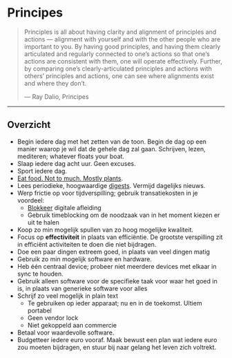 # Principes

> Principles is all about having clarity and alignment of principles and actions — alignment with yourself and with the other people who are important to you. By having good principles, and having them clearly articulated and regularly connected to one’s actions so that one’s actions are consistent with them, one will operate effectively. Further, by comparing one’s clearly-articulated principles and actions with others’ principles and actions, one can see where alignments exist and where they don’t. 
>
>  —   Ray Dalio, Principes

---

## Overzicht 
- Begin iedere dag met het zetten van de toon. Begin de dag op een manier waarop je wil dat de gehele dag zal gaan. Schrijven, lezen, mediteren; whatever floats your boat.
- Slaap iedere dag acht uur. Geen excuses.
- Sport iedere dag.
- [Eat food. Not to much. Mostly plants](https://hownottodie.com/). 
- Lees periodieke, hoogwaardige [digests](https://economist.com). Vermijd dagelijks nieuws.
- Werp frictie op voor tijdverspilling; gebruik transatiekosten in je voordeel:
    - [Blokkeer](https://nextdns.io) digitale afleiding
    - Gebruik timeblocking om de noodzaak van in het moment kiezen er uit te halen
- Koop zo min mogelijk spullen van zo hoog mogelijke kwaliteit. 
- Focus op **effectiviteit** in plaats van efficiëntie. De grootste verspilling zit in efficiënt activiteiten te doen die niet bijdragen.
- Doe een paar dingen extreem goed, in plaats van veel dingen matig 
- Gebruik zo min mogelijk software en hardware.
- Heb één centraal device; probeer niet meerdere devices met elkaar in sync te houden. 
- Gebruik alleen software voor de specifieke taak voor waar het goed in is, in plaats van generieke software voor alles
- Schrijf zo veel mogelijk in plain text 
    - Te gebruiken op ieder apparaat; nu en in de toekomst. Ultiem portabel
    - Geen vendor lock
    - Niet gekoppeld aan commercie 
- Betaal voor waardevolle software.
- Budgetteer iedere euro vooraf. Maak bewust een plan wat iedere euro zou moeten bijdragen, en stuur bij naar gelang het leven zich voltrekt.
